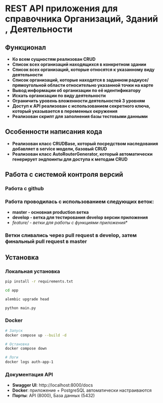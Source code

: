 # REST API приложения для справочника Организаций, Зданий, Деятельности

## Функционал
- **Ко всем сущностям реализован CRUD**
- **Список всех организаций находящихся в конкретном здании**
- **Список всех организаций, которые относятся к указанному виду деятельности**
- **Список организаций, которые находятся в заданном радиусе/прямоугольной области относительно указанной точки на карте**
- **Вывод информации об организации по её идентификатору**
- **Искать организации по виду деятельности**
- **Ограничить уровень вложенности деятельностей 3 уровням**
- **Доступ к API реализован с использованием секретного ключа, который указывается в переменных окружения**
- **Реализован скрипт для заполнения базы тестовыми данными**

## Особенности написания кода
- **Реализован класс CRUDBase, который посредством наследования добавляет в service модели, базовый CRUD**
- **Реализован класс AutoRouterGenerator, который автоматически генерирует эндпоинты для доступа к методам CRUD**

## Работа с системой контроля версий
### Работа с github
### Работа проводилась с использованием следующих веток:
- **master - основная production ветка**
- **develop - ветка для тестирования develop версии приложения**
- **feature/* - ветки для работы с функциями приложения**
### Ветки сливались через pull request в develop, затем финальный pull request в master

## Установка

### Локальная установка
```bash
pip install -r requirements.txt

cd app

alembic upgrade head

python main.py
```

### Docker
```bash
# Запуск
docker compose up --build -d

# Остановка
docker compose down

# Логи
docker logs auth-app-1
```

### Документация API
- **Swagger UI**: http://localhost:8000/docs
- **Docker**: приложение + PostgreSQL автоматически настраиваются
- **Порты**: API (8000), База данных (5432)
